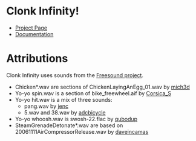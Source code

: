 Clonk Infinity!
===============

 - [Project Page](http://clonkforge.net/pr.php?pr=1454)
 - [Documentation](http://lluchs.github.com/Clinfinity/Documentation/)

Attributions
============
Clonk Infinity uses sounds from the [Freesound project](http://www.freesound.org/).

- Chicken*.wav are sections of ChickenLayingAnEgg_01.wav by [mich3d](http://www.freesound.org/people/mich3d/)
- Yo-yo spin.wav is a section of bike_freewheel.aif by [Corsica_S](http://www.freesound.org/people/Corsica_S/)
- Yo-yo hit.wav is a mix of three sounds:
	- pang.wav by [jenc](http://www.freesound.org/people/jenc/)
	- 5.wav and 38.wav by [adcbicycle](http://www.freesound.org/people/adcbicycle/)
- Yo-yo whoosh.wav is swosh-22.flac by [qubodup](http://www.freesound.org/people/qubodup/)
- SteamGrenadeDetonate*.wav are based on 20061111AirCompressorRelease.wav by [daveincamas](http://www.freesound.org/people/daveincamas/)